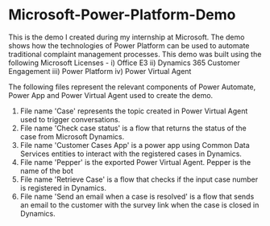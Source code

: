 # Microsoft-Power-Platform-Demo
This is the demo I created during my internship at Microsoft. The demo shows how the technologies of Power Platform can be used to automate traditional complaint management processes. This demo was built using the following Microsoft Licenses - 
i) Office E3
ii) Dynamics 365 Customer Engagement 
iii) Power Platform
iv) Power Virtual Agent

The following files represent the relevant components of Power Automate, Power App and Power Virtual Agent used to create the demo.

1) File name 'Case' represents the topic created in Power Virtual Agent used to trigger conversations.
2) File name 'Check case status' is a flow that returns the status of the case from Microsoft Dynamics.
3) File name 'Customer Cases App' is a power app using Common Data Services entities to interact with the registered cases in Dynamics.
4) File name 'Pepper' is the exported Power Virtual Agent. Pepper is the name of the bot
5) File name 'Retrieve Case' is a flow that checks if the input case number is registered in Dynamics.
6) File name 'Send an email when a case is resolved' is a flow that sends an email to the customer with the survey link when the case is closed in Dynamics.

